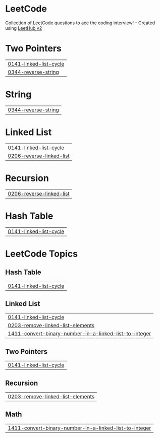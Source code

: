 # LeetCode
Collection of LeetCode questions to ace the coding interview! - Created using [LeetHub v2](https://github.com/arunbhardwaj/LeetHub-2.0)


# Two Pointers
|  |
| ------- |
| [0141-linked-list-cycle](https://github.com/DutchVandaline/LeetCode/tree/master/0141-linked-list-cycle) |
| [0344-reverse-string](https://github.com/DutchVandaline/LeetCode/tree/master/0344-reverse-string) |
# String
|  |
| ------- |
| [0344-reverse-string](https://github.com/DutchVandaline/LeetCode/tree/master/0344-reverse-string) |
# Linked List
|  |
| ------- |
| [0141-linked-list-cycle](https://github.com/DutchVandaline/LeetCode/tree/master/0141-linked-list-cycle) |
| [0206-reverse-linked-list](https://github.com/DutchVandaline/LeetCode/tree/master/0206-reverse-linked-list) |
# Recursion
|  |
| ------- |
| [0206-reverse-linked-list](https://github.com/DutchVandaline/LeetCode/tree/master/0206-reverse-linked-list) |
# Hash Table
|  |
| ------- |
| [0141-linked-list-cycle](https://github.com/DutchVandaline/LeetCode/tree/master/0141-linked-list-cycle) |
<!---LeetCode Topics Start-->
# LeetCode Topics
## Hash Table
|  |
| ------- |
| [0141-linked-list-cycle](https://github.com/DutchVandaline/LeetCode/tree/master/0141-linked-list-cycle) |
## Linked List
|  |
| ------- |
| [0141-linked-list-cycle](https://github.com/DutchVandaline/LeetCode/tree/master/0141-linked-list-cycle) |
| [0203-remove-linked-list-elements](https://github.com/DutchVandaline/LeetCode/tree/master/0203-remove-linked-list-elements) |
| [1411-convert-binary-number-in-a-linked-list-to-integer](https://github.com/DutchVandaline/LeetCode/tree/master/1411-convert-binary-number-in-a-linked-list-to-integer) |
## Two Pointers
|  |
| ------- |
| [0141-linked-list-cycle](https://github.com/DutchVandaline/LeetCode/tree/master/0141-linked-list-cycle) |
## Recursion
|  |
| ------- |
| [0203-remove-linked-list-elements](https://github.com/DutchVandaline/LeetCode/tree/master/0203-remove-linked-list-elements) |
## Math
|  |
| ------- |
| [1411-convert-binary-number-in-a-linked-list-to-integer](https://github.com/DutchVandaline/LeetCode/tree/master/1411-convert-binary-number-in-a-linked-list-to-integer) |
<!---LeetCode Topics End-->
